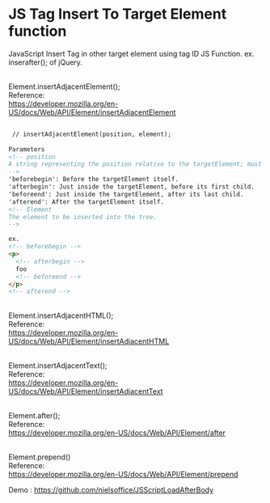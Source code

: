 # JS Tag Insert To Target Element function
JavaScript Insert Tag in other target element using tag ID JS Function. ex. inserafter(); of jQuery.

<br /> Element.insertAdjacentElement();
<br /> Reference: 
<br /> https://developer.mozilla.org/en-US/docs/Web/API/Element/insertAdjacentElement
<br /> 
```HTML

 // insertAdjacentElement(position, element);
 
Parameters
<!-- position
A string representing the position relative to the targetElement; must match (case-insensitively) one of the following strings:
-->
'beforebegin': Before the targetElement itself.
'afterbegin': Just inside the targetElement, before its first child.
'beforeend': Just inside the targetElement, after its last child.
'afterend': After the targetElement itself.
<!-- Element
The element to be inserted into the tree.
-->

ex. 
<!-- beforebegin -->
<p>
  <!-- afterbegin -->
  foo
  <!-- beforeend -->
</p>
<!-- afterend -->
```
<br /> Element.insertAdjacentHTML();
<br /> Reference: 
<br /> https://developer.mozilla.org/en-US/docs/Web/API/Element/insertAdjacentHTML

<br /> Element.insertAdjacentText();
<br /> Reference: 
<br /> https://developer.mozilla.org/en-US/docs/Web/API/Element/insertAdjacentText

<br /> Element.after();
<br /> Reference: 
<br /> https://developer.mozilla.org/en-US/docs/Web/API/Element/after

<br /> Element.prepend()
<br /> Reference: 
<br /> https://developer.mozilla.org/en-US/docs/Web/API/Element/prepend

Demo : https://github.com/nielsoffice/JSScriptLoadAfterBody
